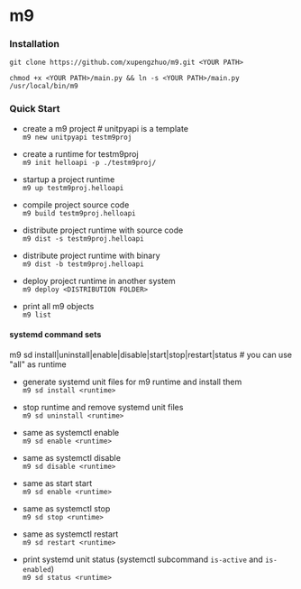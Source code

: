 # m9
### Installation

```git clone https://github.com/xupengzhuo/m9.git <YOUR PATH> ```

```chmod +x <YOUR PATH>/main.py && ln -s <YOUR PATH>/main.py /usr/local/bin/m9 ```


### Quick Start

- create a m9 project # unitpyapi is a template\
```m9 new unitpyapi testm9proj```

- create a runtime for testm9proj\
```m9 init helloapi -p ./testm9proj/```


- startup a project runtime\
```m9 up testm9proj.helloapi```

- compile project source code\
```m9 build testm9proj.helloapi```

- distribute project runtime with source code\
```m9 dist -s testm9proj.helloapi```

- distribute project runtime with binary\
```m9 dist -b testm9proj.helloapi```

- deploy project runtime in another system\
```m9 deploy <DISTRIBUTION FOLDER>```

- print all m9 objects\
```m9 list```

#### systemd command sets
m9 sd install|uninstall|enable|disable|start|stop|restart|status <runtime>   # you can use "all" as runtime

- generate systemd unit files for m9 runtime and install them\
```m9 sd install <runtime>```
- stop runtime and remove systemd unit files\
```m9 sd uninstall <runtime>```
- same as systemctl enable\
```m9 sd enable <runtime>```
- same as systemctl disable\
```m9 sd disable <runtime>```
- same as start start\
```m9 sd enable <runtime>```
- same as systemctl stop\
```m9 sd stop <runtime>```
- same as systemctl restart\
```m9 sd restart <runtime>```

- print systemd unit status (systemctl subcommand `is-active` and `is-enabled`) \
```m9 sd status <runtime>```
